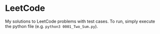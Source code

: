 # LeetCode
My solutions to LeetCode problems with test cases. To run, simply execute the python file (e.g. `python3 0001_Two_Sum.py`). 
